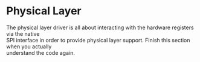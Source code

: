 # Physical Layer
The physical layer driver is all about interacting with the hardware registers via the native\
SPI interface in order to provide physical layer support. Finish this section when you actually\
understand the code again.

